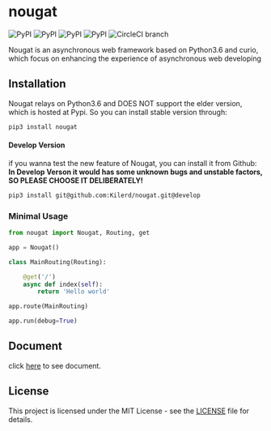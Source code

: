 # nougat

![PyPI](https://img.shields.io/pypi/pyversions/nougat.svg) ![PyPI](https://img.shields.io/pypi/status/nougat.svg) ![PyPI](https://img.shields.io/pypi/v/nougat.svg) ![PyPI](https://img.shields.io/pypi/l/nougat.svg) ![CircleCI branch](https://img.shields.io/circleci/project/github/Kilerd/nougat/master.svg)

Nougat is an asynchronous web framework based on Python3.6 and curio, which focus on enhancing the experience of asynchronous web developing

## Installation
Nougat relays on Python3.6 and DOES NOT support the elder version, which is hosted at Pypi. So you can install stable version through:
```bash
pip3 install nougat
```
#### Develop Version
if you wanna test the new feature of Nougat, you can install it from Github:
**In Develop Verson it would has some unknown bugs and unstable factors, SO PLEASE CHOOSE IT DELIBERATELY!**
```bash
pip3 install git@github.com:Kilerd/nougat.git@develop
```

### Minimal Usage
```python
from nougat import Nougat, Routing, get

app = Nougat()

class MainRouting(Routing):

    @get('/')
    async def index(self):
        return 'Hello world'

app.route(MainRouting)

app.run(debug=True)
```


## Document

click [here](https://kilerd.github.io/nougat/) to see document.

## License

This project is licensed under the MIT License - see the [LICENSE](https://github.com/Kilerd/nougat/blob/master/LICENSE) file for details.
